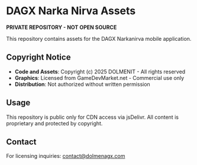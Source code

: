 # DAGX Narka Nirva Assets

**PRIVATE REPOSITORY - NOT OPEN SOURCE**

This repository contains assets for the DAGX Narkanirva mobile application.

## Copyright Notice

- **Code and Assets**: Copyright (c) 2025 DOLMENIT - All rights reserved
- **Graphics**: Licensed from GameDevMarket.net - Commercial use only
- **Distribution**: Not authorized without written permission

## Usage

This repository is public only for CDN access via jsDelivr.
All content is proprietary and protected by copyright.

## Contact

For licensing inquiries: contact@dolmenagx.com
